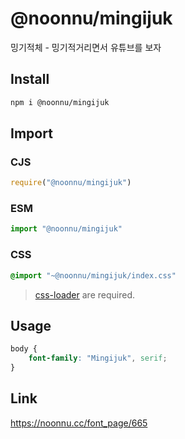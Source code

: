 # @noonnu/mingijuk
밍기적체 - 밍기적거리면서 유튜브를 보자

## Install
```sh
npm i @noonnu/mingijuk
```
## Import
### CJS
```js
require("@noonnu/mingijuk")
```
### ESM
```js
import "@noonnu/mingijuk"
```
### CSS 
```css
@import "~@noonnu/mingijuk/index.css"
```
> [css-loader](https://github.com/webpack-contrib/css-loader) are required.

## Usage
```css
body {
    font-family: "Mingijuk", serif;
}
```

## Link
https://noonnu.cc/font_page/665